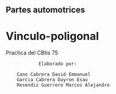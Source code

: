 ## Partes automotrices
# Vinculo-poligonal
Practica del CBtis 75

                Elaborado por:

        Cano Cabrera David Emmanuel
        Garcia Cabrera Dayron Esau
        Resendiz Guerrero Marcos Alejandro
